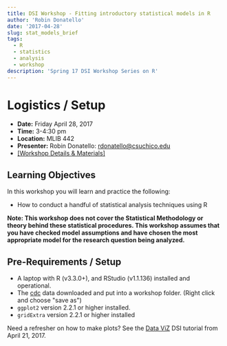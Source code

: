 ```yaml
---
title: DSI Workshop - Fitting introductory statistical models in R
author: 'Robin Donatello'
date: '2017-04-28'
slug: stat_models_brief
tags:
  - R
  - statistics
  - analysis
  - workshop
description: 'Spring 17 DSI Workshop Series on R'
---
```



# Logistics / Setup

* **Date:** Friday April 28, 2017 
* **Time:** 3-4:30 pm
* **Location:** MLIB 442
* **Presenter:** Robin Donatello: rdonatello@csuchico.edu 
* [[Workshop Details & Materials]](/event/stat_models_brief/)

## Learning Objectives

In this workshop you will learn and practice the following: 

* How to conduct a handful of statistical analysis techniques using R

**Note: This workshop does not cover the Statistical Methodology or theory behind these statistical procedures. This workshop assumes that you have checked model assumptions and have chosen the most appropriate model for the research question being analyzed.**

## Pre-Requirements / Setup 
* A laptop with R (v3.3.0+), and RStudio (v1.1.136) installed and operational. 
* The [cdc](/workshop/stat_models_brief/cdc.txt) data downloaded and put into a workshop folder. (Right click and choose "save as")
* `ggplot2` version 2.2.1 or higher installed. 
* `gridExtra` version 2.2.1 or higher installed

Need a refresher on how to make plots? See the [Data ViZ](https://csudsi.netlify.com/event/ggplot2_intro1/) DSI tutorial from April 21, 2017. 


